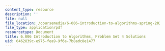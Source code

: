 ```yaml
---
content_type: resource
description: ''
file: null
file_location: /coursemedia/6-006-introduction-to-algorithms-spring-2020/0462839ce975fea99f6a7b8adc8e1477_MIT6_006S20_ps4-solutions.pdf
file_type: application/pdf
resourcetype: Document
title: 6.006 Introduction to Algorithms, Problem Set 4 Solutions
uid: 0462839c-e975-fea9-9f6a-7b8adc8e1477
---
```

